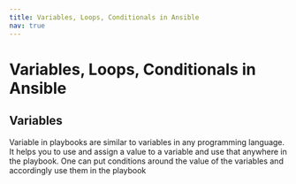 ```yaml
---
title: Variables, Loops, Conditionals in Ansible
nav: true
---
```


# Variables, Loops, Conditionals in Ansible

## Variables
Variable in playbooks are similar to variables in any programming language. 
It helps you to use and assign a value to a variable and use that anywhere in the playbook. 
One can put conditions around the value of the variables and accordingly use them in the playbook

